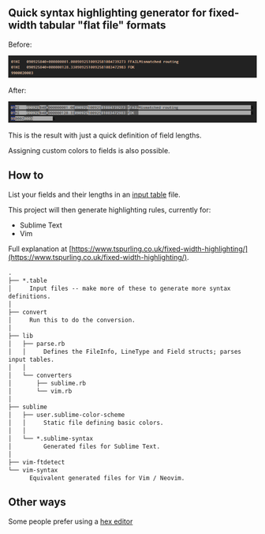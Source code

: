 Quick syntax highlighting generator for fixed-width tabular "flat file" formats
---

Before:

![unhighlighted file with fields clashing together](./doc/before.png)

After:

![highlighted file so you can at least see the field boundaries](./doc/after.png)

This is the result with just a quick definition of field lengths.

Assigning custom colors to fields is also possible.


How to
---

List your fields and their lengths in an [input table](./flap5.table) file.

This project will then generate highlighting rules, currently for:

* Sublime Text
* Vim

Full explanation at [https://www.tspurling.co.uk/fixed-width-highlighting/](https://www.tspurling.co.uk/fixed-width-highlighting/).


```
.
├── *.table
│     Input files -- make more of these to generate more syntax definitions.
│
├── convert
│     Run this to do the conversion.
│
├── lib
│   ├── parse.rb
│   │     Defines the FileInfo, LineType and Field structs; parses input tables.
│   │
│   └── converters
│       ├── sublime.rb
│       └── vim.rb
│
├── sublime
│   ├── user.sublime-color-scheme
│   │     Static file defining basic colors.
│   │
│   └── *.sublime-syntax
│         Generated files for Sublime Text.
│
├── vim-ftdetect
└── vim-syntax
      Equivalent generated files for Vim / Neovim.
```


Other ways
---

Some people prefer using a [hex editor](https://github.com/WerWolv/ImHex)
